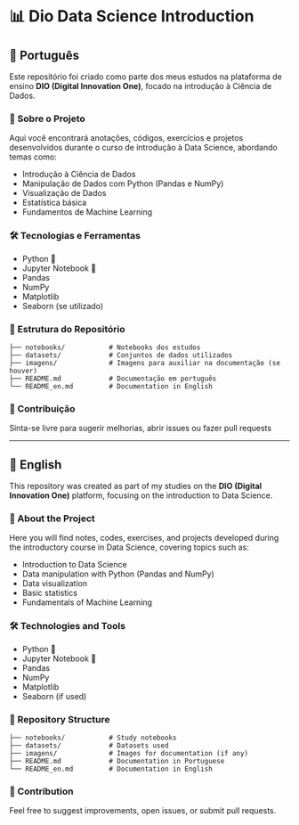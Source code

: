 
# 📊 Dio Data Science Introduction

## 📄 Português

Este repositório foi criado como parte dos meus estudos na plataforma de ensino **DIO (Digital Innovation One)**, focado na introdução à Ciência de Dados.

### 🚀 Sobre o Projeto

Aqui você encontrará anotações, códigos, exercícios e projetos desenvolvidos durante o curso de introdução à Data Science, abordando temas como:

- Introdução à Ciência de Dados
- Manipulação de Dados com Python (Pandas e NumPy)
- Visualização de Dados
- Estatística básica
- Fundamentos de Machine Learning

### 🛠 Tecnologias e Ferramentas

- Python 🐍
- Jupyter Notebook 📓
- Pandas
- NumPy
- Matplotlib
- Seaborn (se utilizado)

### 📁 Estrutura do Repositório

```
├── notebooks/           # Notebooks dos estudos
├── datasets/            # Conjuntos de dados utilizados
├── imagens/             # Imagens para auxiliar na documentação (se houver)
├── README.md            # Documentação em português
└── README_en.md         # Documentation in English
```

### 🤝 Contribuição

Sinta-se livre para sugerir melhorias, abrir issues ou fazer pull requests

---

## 📄 English

This repository was created as part of my studies on the **DIO (Digital Innovation One)** platform, focusing on the introduction to Data Science.

### 🚀 About the Project

Here you will find notes, codes, exercises, and projects developed during the introductory course in Data Science, covering topics such as:

- Introduction to Data Science
- Data manipulation with Python (Pandas and NumPy)
- Data visualization
- Basic statistics
- Fundamentals of Machine Learning

### 🛠 Technologies and Tools

- Python 🐍
- Jupyter Notebook 📓
- Pandas
- NumPy
- Matplotlib
- Seaborn (if used)

### 📁 Repository Structure

```
├── notebooks/           # Study notebooks
├── datasets/            # Datasets used
├── imagens/             # Images for documentation (if any)
├── README.md            # Documentation in Portuguese
└── README_en.md         # Documentation in English
```

### 🤝 Contribution

Feel free to suggest improvements, open issues, or submit pull requests.
